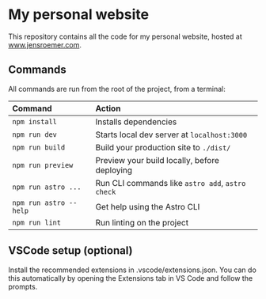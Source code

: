 # My personal website

This repository contains all the code for my personal website, hosted at www.jensroemer.com.

## Commands

All commands are run from the root of the project, from a terminal:

| Command                | Action                                           |
| :--------------------- | :----------------------------------------------- |
| `npm install`          | Installs dependencies                            |
| `npm run dev`          | Starts local dev server at `localhost:3000`      |
| `npm run build`        | Build your production site to `./dist/`          |
| `npm run preview`      | Preview your build locally, before deploying     |
| `npm run astro ...`    | Run CLI commands like `astro add`, `astro check` |
| `npm run astro --help` | Get help using the Astro CLI                     |
| `npm run lint`         | Run linting on the project                       |

## VSCode setup (optional)

Install the recommended extensions in .vscode/extensions.json.
You can do this automatically by opening the Extensions tab in VS Code and follow the prompts.
